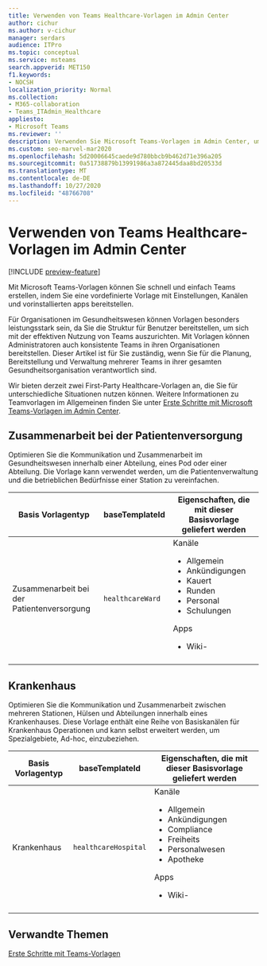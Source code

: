 ```yaml
---
title: Verwenden von Teams Healthcare-Vorlagen im Admin Center
author: cichur
ms.author: v-cichur
manager: serdars
audience: ITPro
ms.topic: conceptual
ms.service: msteams
search.appverid: MET150
f1.keywords:
- NOCSH
localization_priority: Normal
ms.collection:
- M365-collaboration
- Teams_ITAdmin_Healthcare
appliesto:
- Microsoft Teams
ms.reviewer: ''
description: Verwenden Sie Microsoft Teams-Vorlagen im Admin Center, um schnell und einfach Teams zu erstellen, indem Sie eine vordefinierte Vorlage mit Einstellungen, Kanälen und apps bereitstellen.
ms.custom: seo-marvel-mar2020
ms.openlocfilehash: 5d20006645caede9d780bbcb9b462d71e396a205
ms.sourcegitcommit: 0a51738879b13991986a3a872445daa8bd20533d
ms.translationtype: MT
ms.contentlocale: de-DE
ms.lasthandoff: 10/27/2020
ms.locfileid: "48766708"
---
```

# <a name="use-teams-healthcare-templates-in-the-admin-center"></a>Verwenden von Teams Healthcare-Vorlagen im Admin Center

[!INCLUDE [preview-feature](../../includes/preview-feature.md)]

Mit Microsoft Teams-Vorlagen können Sie schnell und einfach Teams erstellen, indem Sie eine vordefinierte Vorlage mit Einstellungen, Kanälen und vorinstallierten apps bereitstellen.

Für Organisationen im Gesundheitswesen können Vorlagen besonders leistungsstark sein, da Sie die Struktur für Benutzer bereitstellen, um sich mit der effektiven Nutzung von Teams auszurichten. Mit Vorlagen können Administratoren auch konsistente Teams in ihren Organisationen bereitstellen. Dieser Artikel ist für Sie zuständig, wenn Sie für die Planung, Bereitstellung und Verwaltung mehrerer Teams in ihrer gesamten Gesundheitsorganisation verantwortlich sind.

Wir bieten derzeit zwei First-Party Healthcare-Vorlagen an, die Sie für unterschiedliche Situationen nutzen können. Weitere Informationen zu Teamvorlagen im Allgemeinen finden Sie unter [Erste Schritte mit Microsoft Teams-Vorlagen im Admin Center](../../get-started-with-teams-templates-in-the-admin-console.md).

## <a name="collaborate-on-patient-care"></a>Zusammenarbeit bei der Patientenversorgung

 Optimieren Sie die Kommunikation und Zusammenarbeit im Gesundheitswesen innerhalb einer Abteilung, eines Pod oder einer Abteilung. Die Vorlage kann verwendet werden, um die Patientenverwaltung und die betrieblichen Bedürfnisse einer Station zu vereinfachen.

| Basis Vorlagentyp |baseTemplateId| Eigenschaften, die mit dieser Basisvorlage geliefert werden |
| ------------------ |---|----------------------------------------------------- |
| Zusammenarbeit bei der Patientenversorgung |`healthcareWard` | Kanäle<ul><li>Allgemein</li><li>Ankündigungen</li><li>Kauert</li><li>Runden</li><li>Personal</li><li>Schulungen</li></ul> Apps <ul><li>Wiki-</li>|
||||

## <a name="hospital"></a>Krankenhaus

Optimieren Sie die Kommunikation und Zusammenarbeit zwischen mehreren Stationen, Hülsen und Abteilungen innerhalb eines Krankenhauses. Diese Vorlage enthält eine Reihe von Basiskanälen für Krankenhaus Operationen und kann selbst erweitert werden, um Spezialgebiete, Ad-hoc, einzubeziehen.

| Basis Vorlagentyp |baseTemplateId | Eigenschaften, die mit dieser Basisvorlage geliefert werden |
| ------------------|-- |----------------------------------------------------- |
|Krankenhaus|`healthcareHospital`|Kanäle <ul><li>Allgemein<li>Ankündigungen</li><li>Compliance</li><li>Freiheits</li><li>Personalwesen</li><li>Apotheke</li></ul> Apps <ul><li>Wiki-</li></ul>|
||||

## <a name="related-topics"></a>Verwandte Themen

[Erste Schritte mit Teams-Vorlagen](../../get-started-with-teams-templates-in-the-admin-console.md)
